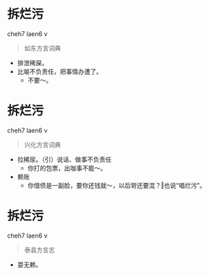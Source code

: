 # 拆烂污
cheh7 laen6 v
> 如东方言词典
- 排泄稀屎。
- 比喻不负责任，把事情办遭了。
  - 不要～。

# 拆烂污
cheh7 laen6 v
> 兴化方言词典
- 拉稀尿。（引）说话、做事不负责任
  - 你打的包票，出咖事不能～。
- 赖账
  - 你借债是一副脸，要你还钱就～，以后哿还要混？‖也说“唱烂污”。

# 拆烂污
cheh7 laen6 v
> 泰县方言志
- 耍无赖。
